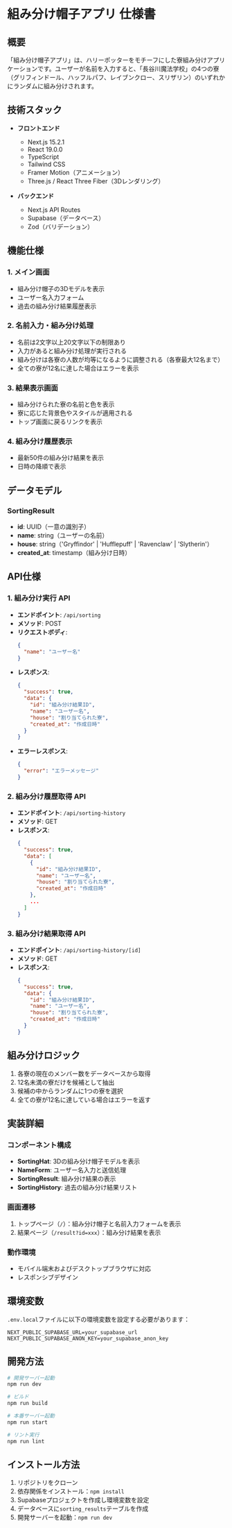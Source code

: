 # 組み分け帽子アプリ 仕様書

## 概要

「組み分け帽子アプリ」は、ハリーポッターをモチーフにした寮組み分けアプリケーションです。ユーザーが名前を入力すると、「長谷川魔法学校」の4つの寮（グリフィンドール、ハッフルパフ、レイブンクロー、スリザリン）のいずれかにランダムに組み分けされます。

## 技術スタック

- **フロントエンド**
  - Next.js 15.2.1
  - React 19.0.0
  - TypeScript
  - Tailwind CSS
  - Framer Motion（アニメーション）
  - Three.js / React Three Fiber（3Dレンダリング）

- **バックエンド**
  - Next.js API Routes
  - Supabase（データベース）
  - Zod（バリデーション）

## 機能仕様

### 1. メイン画面

- 組み分け帽子の3Dモデルを表示
- ユーザー名入力フォーム
- 過去の組み分け結果履歴表示

### 2. 名前入力・組み分け処理

- 名前は2文字以上20文字以下の制限あり
- 入力があると組み分け処理が実行される
- 組み分けは各寮の人数が均等になるように調整される（各寮最大12名まで）
- 全ての寮が12名に達した場合はエラーを表示

### 3. 結果表示画面

- 組み分けられた寮の名前と色を表示
- 寮に応じた背景色やスタイルが適用される
- トップ画面に戻るリンクを表示

### 4. 組み分け履歴表示

- 最新50件の組み分け結果を表示
- 日時の降順で表示

## データモデル

### SortingResult
- **id**: UUID（一意の識別子）
- **name**: string（ユーザーの名前）
- **house**: string（'Gryffindor' | 'Hufflepuff' | 'Ravenclaw' | 'Slytherin'）
- **created_at**: timestamp（組み分け日時）

## API仕様

### 1. 組み分け実行 API

- **エンドポイント**: `/api/sorting`
- **メソッド**: POST
- **リクエストボディ**:
  ```json
  {
    "name": "ユーザー名"
  }
  ```
- **レスポンス**:
  ```json
  {
    "success": true,
    "data": {
      "id": "組み分け結果ID",
      "name": "ユーザー名",
      "house": "割り当てられた寮",
      "created_at": "作成日時"
    }
  }
  ```
- **エラーレスポンス**:
  ```json
  {
    "error": "エラーメッセージ"
  }
  ```

### 2. 組み分け履歴取得 API

- **エンドポイント**: `/api/sorting-history`
- **メソッド**: GET
- **レスポンス**:
  ```json
  {
    "success": true,
    "data": [
      {
        "id": "組み分け結果ID",
        "name": "ユーザー名",
        "house": "割り当てられた寮",
        "created_at": "作成日時"
      },
      ...
    ]
  }
  ```

### 3. 組み分け結果取得 API

- **エンドポイント**: `/api/sorting-history/[id]`
- **メソッド**: GET
- **レスポンス**:
  ```json
  {
    "success": true,
    "data": {
      "id": "組み分け結果ID",
      "name": "ユーザー名",
      "house": "割り当てられた寮",
      "created_at": "作成日時"
    }
  }
  ```

## 組み分けロジック

1. 各寮の現在のメンバー数をデータベースから取得
2. 12名未満の寮だけを候補として抽出
3. 候補の中からランダムに1つの寮を選択
4. 全ての寮が12名に達している場合はエラーを返す

## 実装詳細

### コンポーネント構成

- **SortingHat**: 3Dの組み分け帽子モデルを表示
- **NameForm**: ユーザー名入力と送信処理
- **SortingResult**: 組み分け結果の表示
- **SortingHistory**: 過去の組み分け結果リスト

### 画面遷移

1. トップページ（`/`）：組み分け帽子と名前入力フォームを表示
2. 結果ページ（`/result?id=xxx`）：組み分け結果を表示

### 動作環境

- モバイル端末およびデスクトップブラウザに対応
- レスポンシブデザイン

## 環境変数

`.env.local`ファイルに以下の環境変数を設定する必要があります：

```
NEXT_PUBLIC_SUPABASE_URL=your_supabase_url
NEXT_PUBLIC_SUPABASE_ANON_KEY=your_supabase_anon_key
```

## 開発方法

```bash
# 開発サーバー起動
npm run dev

# ビルド
npm run build

# 本番サーバー起動
npm run start

# リント実行
npm run lint
```

## インストール方法

1. リポジトリをクローン
2. 依存関係をインストール：`npm install`
3. Supabaseプロジェクトを作成し環境変数を設定
4. データベースに`sorting_results`テーブルを作成
5. 開発サーバーを起動：`npm run dev`
